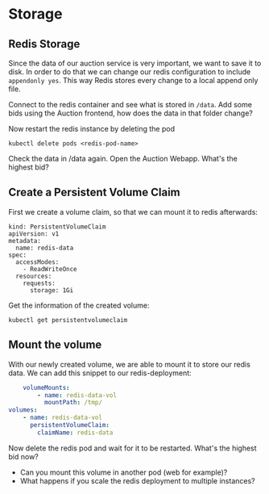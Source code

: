 # Storage

## Redis Storage

Since the data of our auction service is very important, we want to save it to disk. In order to do that we can change our redis configuration to include `appendonly yes`. This way Redis stores every change to a local append only file.

Connect to the redis container and see what is stored in `/data`. Add some bids using the Auction frontend, how does the data in that folder change? 

Now restart the redis instance by deleting the pod

```kubectl delete pods <redis-pod-name>```

Check the data in /data again. Open the Auction Webapp. What's the highest bid?

## Create a Persistent Volume Claim

First we create a volume claim, so that we can mount it to redis afterwards:

```
kind: PersistentVolumeClaim
apiVersion: v1
metadata:
  name: redis-data
spec:
  accessModes:
    - ReadWriteOnce
  resources:
    requests:
      storage: 1Gi
```

Get the information of the created volume:

```kubectl get persistentvolumeclaim```


## Mount the volume 

With our newly created volume, we are able to mount it to store our redis data. We can add this snippet to our redis-deployment:

```yaml
    volumeMounts:
        - name: redis-data-vol
          mountPath: /tmp/
volumes:
    - name: redis-data-vol
      persistentVolumeClaim:
        claimName: redis-data
```

Now delete the redis pod and wait for it to be restarted. What's the highest bid now?

- Can you mount this volume in another pod (web for example)?
- What happens if you scale the redis deployment to multiple instances?
